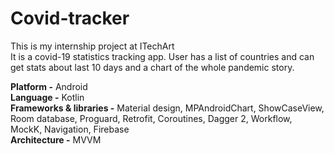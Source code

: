 # Covid-tracker
This is my internship project at ITechArt<br>
It is a covid-19 statistics tracking app. User has a list of countries and can get stats about last 10 days and a chart of the whole pandemic story.

**Platform -** Android <br>
**Language -** Kotlin <br>
**Frameworks & libraries -** Material design, MPAndroidChart, ShowCaseView, Room database, Proguard, Retrofit, Coroutines, Dagger 2, Workflow, MockK, Navigation, Firebase <br>
**Architecture -** MVVM
